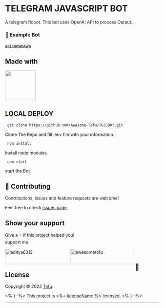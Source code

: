 # TELEGRAM JAVASCRIPT BOT 
A telegram Robot. This bot uses OpenAI API to process Output.


### 🤖 Example Bot

[ᴀᴋɪ ʜᴀʏᴀᴋᴀᴡᴀ](https://t.me/Aki_Image_UltraBot)

## Made with

<img src="https://upload.wikimedia.org/wikipedia/commons/6/6a/JavaScript-logo.png" width="100" height="100" />

## LOCAL DEPLOY

```sh
 git clone https://github.com/Awesome-Tofu/TGJSBOT.git
```
Clone The Repo and
fill .env file with your information.
```sh
 npm install
```
Install node modules.
```sh
 npm start
```
start the Bot



## 🤝 Contributing

Contributions, issues and feature requests are welcome!

Feel free to check [issues page](https://github.com/Awesome-Tofu/TGJSBOT/issues).

## Show your support

Give a ⭐️ if this project helped you!<br>
support me

<p><a href="https://www.buymeacoffee.com/aditya6313"> <img align="left" src="https://cdn.buymeacoffee.com/buttons/v2/default-yellow.png" height="50" width="210" alt="aditya6313" /></a><a href="https://ko-fi.com/awesometofu"> <img align="left" src="https://cdn.ko-fi.com/cdn/kofi3.png?v=3" height="50" width="210" alt="awesometofu" /></a></p><br>


## 📝 License

Copyright © 2023 [Tofu](https://github.com/awesome-tofu).

<% } -%>
This project is [<%= licenseName %>](<%= licenseUrl %>) licensed.
<% } -%>

***
